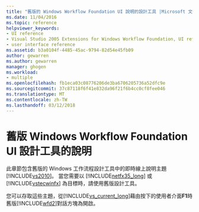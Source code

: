 ```yaml
---
title: "舊版的 Windows Workflow Foundation UI 說明的設計工具 |Microsoft 文件"
ms.date: 11/04/2016
ms.topic: reference
helpviewer_keywords:
- UI reference
- Visual Studio 2005 Extensions for Windows Workflow Foundation, UI reference
- user interface reference
ms.assetid: b3a0104f-4485-45ac-9794-82d54e45fb09
author: gewarren
ms.author: gewarren
manager: ghogen
ms.workload:
- multiple
ms.openlocfilehash: fb1eca03c08776206de3ba6706205736a52dfc9e
ms.sourcegitcommit: 37c87118f6f41e832da96f21f6b4cc0cf8fee046
ms.translationtype: MT
ms.contentlocale: zh-TW
ms.lasthandoff: 03/12/2018
---
```

# <a name="legacy-designer-for-windows-workflow-foundation-ui-help"></a>舊版 Windows Workflow Foundation UI 設計工具的說明
此章節包含舊版的 Windows 工作流程設計工具中的即時線上說明主題[!INCLUDE[vs2010](../misc/includes/vs2010_md.md)]。 當您需要以 [!INCLUDE[netfx35_long](../workflow-designer/includes/netfx35_long_md.md)] 或 [!INCLUDE[vstecwinfx](../workflow-designer/includes/vstecwinfx_md.md)] 為目標時，請使用舊版設計工具。

 您可以存取這些主題，從[!INCLUDE[vs_current_long](../misc/includes/vs_current_long_md.md)]藉由按下的使用者介面**F1**時舊版[!INCLUDE[wfd2](../workflow-designer/includes/wfd2_md.md)]對話方塊為開啟。